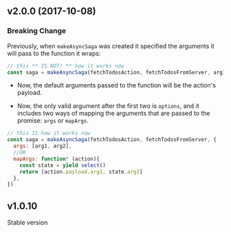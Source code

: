 ## v2.0.0 (2017-10-08)

### Breaking Change
Previously, when `makeAsyncSaga` was created it specified the arguments it will pass to the function it wraps:
```js
// this ** IS NOT! ** how it works now
const saga = makeAsyncSaga(fetchTodosAction, fetchTodosFromServer, arg1, arg2, ...)
```
- Now, the default arguments passed to the function will be the action's payload.

- Now, the only valid argument after the first two is `options`,
and it includes two ways of mapping the arguments that are passed to the promise: `args` or `mapArgs`.

```js
// this IS how it works now
const saga = makeAsyncSaga(fetchTodosAction, fetchTodosFromServer, {
  args: [arg1, arg2],
  //OR
  mapArgs: function* (action){
    const state = yield select()
    return [action.payload.arg1, state.arg2]
  },
})
```

## v1.0.10

Stable version
